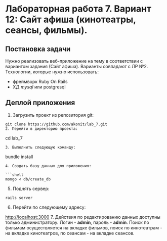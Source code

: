 Лабораторная работа 7. Вариант 12: Сайт афиша (кинотеатры, сеансы, фильмы). 
=================================

Постановка задачи
-----------------

Нужно реализовать веб-приложение на тему в соответствии с вариантом задания (Сайт афиша). Варианты совпадают с ЛР №2. Технологии, которые нужно использовать: 

- фреймворк Ruby On Rails
- ХД *mysql* или postgresql

Деплой приложения
-------

1. Загрузить проект из репозитория git:

  ```
  git clone https://github.com/akonit/lab_7.git
2. Перейти в директорию проекта:

  ```
  cd lab_7
  ```
3. Выполнить следующую команду:

  ```
  bundle install
  ```
4. Создать базу данных для приложения:

  ```shell
  mongo < db/create_db
  ```
5. Поднять сервер:

  ```
  rails server
  ```
6. Перейти по следующему адресу:

  [http://localhost:3000](http://localhost:3000)
7. Действия по редактированию данных доступны только администратору. Логин - **admin**, пароль - **admin**. Поиск по фильмам осуществляется на вкладке фильмов, поиск по кинотеатрам - на вкладке кинотеатров, по сеансам - на вкладке сеансов.